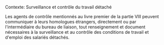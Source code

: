 Contexte: Surveillance et contrôle du travail détaché

Les agents de contrôle mentionnés au livre premier de la partie VIII peuvent communiquer à leurs homologues étrangers, directement ou par l'intermédiaire du bureau de liaison, tout renseignement et document nécessaires à la surveillance et au contrôle des conditions de travail et d'emploi des salariés détachés.